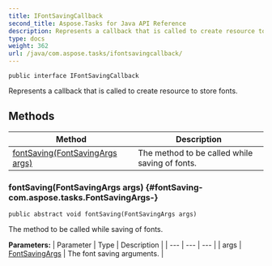 ```yaml
---
title: IFontSavingCallback
second_title: Aspose.Tasks for Java API Reference
description: Represents a callback that is called to create resource to store fonts.
type: docs
weight: 362
url: /java/com.aspose.tasks/ifontsavingcallback/
---
```

```
public interface IFontSavingCallback
```

Represents a callback that is called to create resource to store fonts.
## Methods

| Method | Description |
| --- | --- |
| [fontSaving(FontSavingArgs args)](#fontSaving-com.aspose.tasks.FontSavingArgs-) | The method to be called while saving of fonts. |
### fontSaving(FontSavingArgs args) {#fontSaving-com.aspose.tasks.FontSavingArgs-}
```
public abstract void fontSaving(FontSavingArgs args)
```


The method to be called while saving of fonts.

**Parameters:**
| Parameter | Type | Description |
| --- | --- | --- |
| args | [FontSavingArgs](../../com.aspose.tasks/fontsavingargs) | The font saving arguments. |

